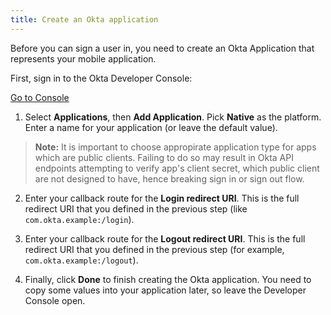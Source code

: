 ```yaml
---
title: Create an Okta application
---
```

Before you can sign a user in, you need to create an Okta Application that represents your mobile application.

First, sign in to the Okta Developer Console:

<a href="https://login.okta.com/" target="_blank" class="Button--blue">Go to Console</a>

1. Select **Applications**, then **Add Application**. Pick **Native** as the platform. Enter a name for your application (or leave the default value).
  > **Note:** It is important to choose appropirate application type for apps which are public clients. Failing to do so may result in Okta API endpoints attempting to verify app's client secret, which public client are not designed to have, hence breaking sign in or sign out flow.

2. Enter your callback route for the **Login redirect URI**. This is the full redirect URI that you defined in the <GuideLink link="../define-callback/">previous step</GuideLink> (like `com.okta.example:/login`).

3. Enter your callback route for the **Logout redirect URI**. This is the full redirect URI that you defined in the <GuideLink link="../define-callback/">previous step</GuideLink> (for example, `com.okta.example:/logout`).

4. Finally, click **Done** to finish creating the Okta application. You need to copy some values into your application later, so leave the Developer Console open.

<NextSectionLink/>
